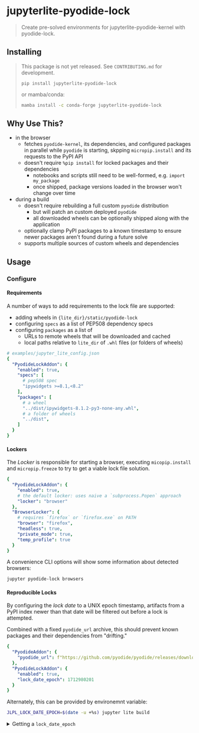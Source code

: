 # jupyterlite-pyodide-lock

> Create pre-solved environments for jupyterlite-pyodide-kernel with pyodide-lock.

## Installing

> This package is not yet released. See `CONTRIBUTING.md` for development.
>
> ```
> pip install jupyterlite-pyodide-lock
> ```
>
> or mamba/conda:
>
> ```bash
> mamba install -c conda-forge jupyterlite-pyodide-lock
> ```

## Why Use This?

- in the browser
  - fetches `pyodide-kernel`, its dependencies, and configured packages in parallel
    while `pyodide` is starting, skpping `micropip.install` and its requests to
    the PyPI API
  - doesn't require `%pip install` for locked packages and their dependencies
    - notebooks and scripts still need to be well-formed, e.g. `import my_package`
    - once shipped, package versions loaded in the browser won't change over time
- during a build
  - doesn't require rebuilding a full custom `pyodide` distribution
    - but will patch an custom deployed `pyodide`
    - all downloaded wheels can be optionally shipped along with the application
  - optionally clamp PyPI packages to a known timestamp to ensure newer packages
    aren't found during a future solve
  - supports multiple sources of custom wheels and dependencies

## Usage

### Configure

#### Requirements

A number of ways to add requirements to the lock file are supported:

- adding wheels in `{lite_dir}/static/pyodide-lock`
- configuring `specs` as a list of PEP508 dependency specs
- configuring `packages` as a list of
  - URLs to remote wheels that will be downloaded and cached
  - local paths relative to `lite_dir` of `.whl` files (or folders of wheels)

```yaml
# examples/jupyter_lite_config.json
{
  "PyodideLockAddon": {
    "enabled": true,
    "specs": [
      # pep508 spec
      "ipywidgets >=8.1,<8.2"
    ],
    "packages": [
      # a wheel
      "../dist/ipywidgets-8.1.2-py3-none-any.whl",
      # a folder of wheels
      "../dist",
    ]
  }
}
```

#### Lockers

The _Locker_ is responsible for starting a browser, executing `micopip.install`
and `micropip.freeze` to try to get a viable lock file solution.

```yaml
{
  "PyodideLockAddon": {
    "enabled": true,
    # the default locker: uses naive a `subprocess.Popen` approach
    "locker": "browser"
  },
  "BrowserLocker": {
    # requires `firefox` or `firefox.exe` on PATH
    "browser": "firefox",
    "headless": true,
    "private_mode": true,
    "temp_profile": true
  }
}
```

A convenience CLI options will show some information about detected browsers:

```bash
jupyter pyodide-lock browsers
```

#### Reproducible Locks

By configuring the _lock date_ to a UNIX epoch timestamp, artifacts from a PyPI
index newer than that date will be filtered out before a lock is attempted.

Combined with a fixed `pyodide_url` archive, this should prevent known packages
and their dependencies from "drifting."

```yaml
{
  "PyodideAddon": {
    "pyodide_url": f"https://github.com/pyodide/pyodide/releases/download/0.25.0/pyodide-core-0.25.0.tar.bz2"
  },
  "PyodideLockAddon": {
    "enabled": true,
    "lock_date_epoch": 1712980201
  }
}
```

Alternately, this can be provided by environemnt variable:

```bash
JLPL_LOCK_DATE_EPOCH=$(date -u +%s) jupyter lite build
```

<details>

<summary>Getting a <code>lock_date_epoch</code></summary>

As shown in the example above, `date` can provide this:

```bash
date -u +%s
```

Or `python`:

```py
>>> from datetime import datetime, timezone
>>> int(datetime.now(tz=timezone.utc).timestamp())
```

...or `git`, for the last commit time of a file:

```bash
git log -1 --format=%ct requirements.txt
```

The latter approch, using version control metadata, is recommended, as it
shifts the burden of bookkeeping to a verifiable source.

</details>
